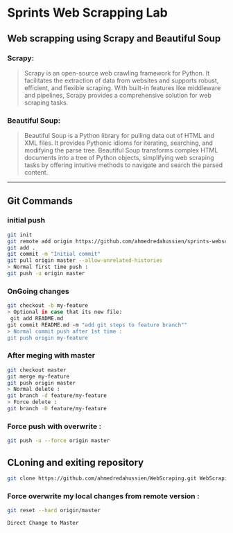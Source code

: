 # Sprints Web Scrapping Lab
## Web scrapping using Scrapy and Beautiful Soup
### Scrapy:
> Scrapy is an open-source web crawling framework for Python. It facilitates the extraction of data from websites and supports robust, efficient, and flexible scraping. With built-in features like middleware and pipelines, Scrapy provides a comprehensive solution for web scraping tasks.

### Beautiful Soup:
> Beautiful Soup is a Python library for pulling data out of HTML and XML files. It provides Pythonic idioms for iterating, searching, and modifying the parse tree. Beautiful Soup transforms complex HTML documents into a tree of Python objects, simplifying web scraping tasks by offering intuitive methods to navigate and search the parsed content.

---

## Git Commands
### initial push
```bash
git init
git remote add origin https://github.com/ahmedredahussien/sprints-webscrapping.git
git add .
git commit -m "Initial commit"
git pull origin master --allow-unrelated-histories
> Normal first time push : 
git push -u origin master
```

### OnGoing changes
```bash
git checkout -b my-feature
> Optional in case that its new file:
 git add README.md
git commit README.md -m "add git steps to feature branch"" 
> Normal commit push after 1st time :  
git push origin my-feature
```


### After meging with master
```bash
git checkout master
git merge my-feature
git push origin master
> Normal delete :
git branch -d feature/my-feature
> Force delete :
git branch -D feature/my-feature
```

### Force push with overwrite  : 
```bash
git push -u --force origin master
```

## CLoning and exiting repository
```bash
git clone https://github.com/ahmedredahussien/WebScraping.git WebScraping
```

### Force overwrite my local changes from remote version : 
```bash
git reset --hard origin/master

Direct Change to Master


